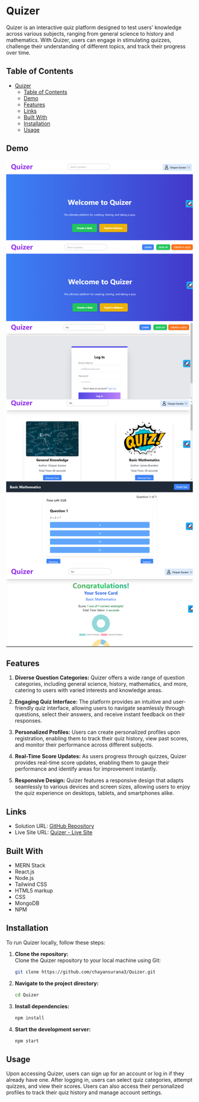 # Quizer

Quizer is an interactive quiz platform designed to test users' knowledge across various subjects, ranging from general science to history and mathematics. With Quizer, users can engage in stimulating quizzes, challenge their understanding of different topics, and track their progress over time.

## Table of Contents

- [Quizer](#quizer)
  - [Table of Contents](#table-of-contents)
  - [Demo](#demo)
  - [Features](#features)
  - [Links](#links)
  - [Built With](#built-with)
  - [Installation](#installation)
  - [Usage](#usage)

## Demo

![ScreenShot1](./screenshots/Screenshot1.png) 
![ScreenShot1](./screenshots/Screenshot2.png) 
![ScreenShot1](./screenshots/Screenshot3.png) 
![ScreenShot1](./screenshots/Screenshot4.png) 
![ScreenShot1](./screenshots/Screenshot5.png) 
![ScreenShot1](./screenshots/Screenshot6.png) 

## Features

1. **Diverse Question Categories:** Quizer offers a wide range of question categories, including general science, history, mathematics, and more, catering to users with varied interests and knowledge areas.

2. **Engaging Quiz Interface:** The platform provides an intuitive and user-friendly quiz interface, allowing users to navigate seamlessly through questions, select their answers, and receive instant feedback on their responses.

3. **Personalized Profiles:** Users can create personalized profiles upon registration, enabling them to track their quiz history, view past scores, and monitor their performance across different subjects.

4. **Real-Time Score Updates:** As users progress through quizzes, Quizer provides real-time score updates, enabling them to gauge their performance and identify areas for improvement instantly.

5. **Responsive Design:** Quizer features a responsive design that adapts seamlessly to various devices and screen sizes, allowing users to enjoy the quiz experience on desktops, tablets, and smartphones alike.

## Links

- Solution URL: [GitHub Repository](https://github.com/chayansurana3/Quizer.git)
- Live Site URL: [Quizer - Live Site](https://quizer2024.netlify.app/)

## Built With

- MERN Stack
- React.js
- Node.js
- Tailwind CSS
- HTML5 markup
- CSS
- MongoDB
- NPM

## Installation

To run Quizer locally, follow these steps:

1. **Clone the repository:**  
   Clone the Quizer repository to your local machine using Git:
   ```bash
   git clone https://github.com/chayansurana3/Quizer.git

2. **Navigate to the project directory:**
    ```bash
   cd Quizer

3. **Install dependencies:**
    ```bash
   npm install

5. **Start the development server:**
    ```bash
   npm start

## Usage

Upon accessing Quizer, users can sign up for an account or log in if they already have one.
After logging in, users can select quiz categories, attempt quizzes, and view their scores.
Users can also access their personalized profiles to track their quiz history and manage account settings.